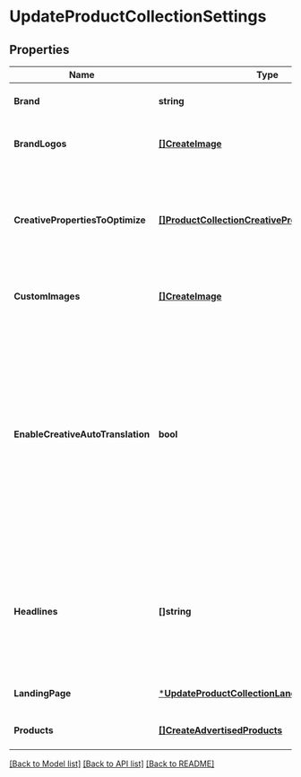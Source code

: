 # UpdateProductCollectionSettings

## Properties
Name | Type | Description | Notes
------------ | ------------- | ------------- | -------------
**Brand** | **string** | The name of the brand being advertised. | [optional] [default to null]
**BrandLogos** | [**[]CreateImage**](CreateImage.md) | The brand logo image assets to be used in the ad. | [optional] [default to null]
**CreativePropertiesToOptimize** | [**[]ProductCollectionCreativePropertiesToOptimize**](ProductCollectionCreativePropertiesToOptimize.md) | The CreativeProperty Amazon will enhance or generate based on various factors like audience, placement etc. | [optional] [default to null]
**CustomImages** | [**[]CreateImage**](CreateImage.md) | The set of custom images featured in the ad. | [optional] [default to null]
**EnableCreativeAutoTranslation** | **bool** | If set to true and the headline and/or video are not in the marketplace&#x27;s default language, Amazon will attempt to translate them to the marketplace&#x27;s default language. If Amazon is unable to translate them, the ad will be rejected by moderation. | [optional] [default to null]
**Headlines** | **[]string** | The headline submitted as part of the ad creative. During your campaign, Amazon will optimize amongst the headlines you provide to match customer intent. | [optional] [default to null]
**LandingPage** | [***UpdateProductCollectionLandingPage**](UpdateProductCollectionLandingPage.md) |  | [optional] [default to null]
**Products** | [**[]CreateAdvertisedProducts**](CreateAdvertisedProducts.md) | The products featured in the ad. | [optional] [default to null]

[[Back to Model list]](../README.md#documentation-for-models) [[Back to API list]](../README.md#documentation-for-api-endpoints) [[Back to README]](../README.md)


